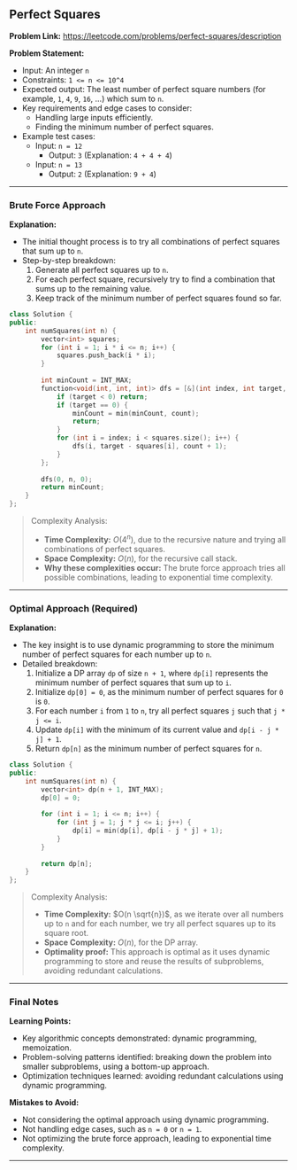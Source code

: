 ## Perfect Squares

**Problem Link:** https://leetcode.com/problems/perfect-squares/description

**Problem Statement:**
- Input: An integer `n`
- Constraints: `1 <= n <= 10^4`
- Expected output: The least number of perfect square numbers (for example, `1`, `4`, `9`, `16`, ...) which sum to `n`.
- Key requirements and edge cases to consider:
  - Handling large inputs efficiently.
  - Finding the minimum number of perfect squares.
- Example test cases:
  - Input: `n = 12`
    - Output: `3` (Explanation: `4 + 4 + 4`)
  - Input: `n = 13`
    - Output: `2` (Explanation: `9 + 4`)

---

### Brute Force Approach

**Explanation:**
- The initial thought process is to try all combinations of perfect squares that sum up to `n`.
- Step-by-step breakdown:
  1. Generate all perfect squares up to `n`.
  2. For each perfect square, recursively try to find a combination that sums up to the remaining value.
  3. Keep track of the minimum number of perfect squares found so far.

```cpp
class Solution {
public:
    int numSquares(int n) {
        vector<int> squares;
        for (int i = 1; i * i <= n; i++) {
            squares.push_back(i * i);
        }
        
        int minCount = INT_MAX;
        function<void(int, int, int)> dfs = [&](int index, int target, int count) {
            if (target < 0) return;
            if (target == 0) {
                minCount = min(minCount, count);
                return;
            }
            for (int i = index; i < squares.size(); i++) {
                dfs(i, target - squares[i], count + 1);
            }
        };
        
        dfs(0, n, 0);
        return minCount;
    }
};
```

> Complexity Analysis:
> - **Time Complexity:** $O(4^n)$, due to the recursive nature and trying all combinations of perfect squares.
> - **Space Complexity:** $O(n)$, for the recursive call stack.
> - **Why these complexities occur:** The brute force approach tries all possible combinations, leading to exponential time complexity.

---

### Optimal Approach (Required)

**Explanation:**
- The key insight is to use dynamic programming to store the minimum number of perfect squares for each number up to `n`.
- Detailed breakdown:
  1. Initialize a DP array `dp` of size `n + 1`, where `dp[i]` represents the minimum number of perfect squares that sum up to `i`.
  2. Initialize `dp[0] = 0`, as the minimum number of perfect squares for `0` is `0`.
  3. For each number `i` from `1` to `n`, try all perfect squares `j` such that `j * j <= i`.
  4. Update `dp[i]` with the minimum of its current value and `dp[i - j * j] + 1`.
  5. Return `dp[n]` as the minimum number of perfect squares for `n`.

```cpp
class Solution {
public:
    int numSquares(int n) {
        vector<int> dp(n + 1, INT_MAX);
        dp[0] = 0;
        
        for (int i = 1; i <= n; i++) {
            for (int j = 1; j * j <= i; j++) {
                dp[i] = min(dp[i], dp[i - j * j] + 1);
            }
        }
        
        return dp[n];
    }
};
```

> Complexity Analysis:
> - **Time Complexity:** $O(n \sqrt{n})$, as we iterate over all numbers up to `n` and for each number, we try all perfect squares up to its square root.
> - **Space Complexity:** $O(n)$, for the DP array.
> - **Optimality proof:** This approach is optimal as it uses dynamic programming to store and reuse the results of subproblems, avoiding redundant calculations.

---

### Final Notes

**Learning Points:**
- Key algorithmic concepts demonstrated: dynamic programming, memoization.
- Problem-solving patterns identified: breaking down the problem into smaller subproblems, using a bottom-up approach.
- Optimization techniques learned: avoiding redundant calculations using dynamic programming.

**Mistakes to Avoid:**
- Not considering the optimal approach using dynamic programming.
- Not handling edge cases, such as `n = 0` or `n = 1`.
- Not optimizing the brute force approach, leading to exponential time complexity.

---